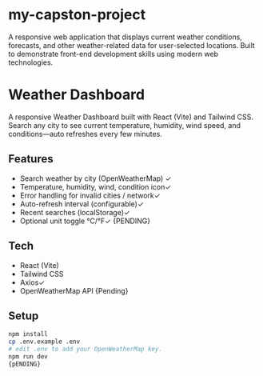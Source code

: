 # my-capston-project
A responsive web application that displays current weather conditions, forecasts, and other weather-related data for user-selected locations. Built to demonstrate front-end development skills using modern web technologies.
# Weather Dashboard

A responsive Weather Dashboard built with React (Vite) and Tailwind CSS.  
Search any city to see current temperature, humidity, wind speed, and conditions—auto refreshes every few minutes.

## Features
- Search weather by city (OpenWeatherMap) ✓
- Temperature, humidity, wind, condition icon✓
- Error handling for invalid cities / network✓
- Auto-refresh interval (configurable)✓
- Recent searches (localStorage)✓
- Optional unit toggle °C/°F✓
  {PENDING}

## Tech
- React (Vite)
- Tailwind CSS
- Axios✓
- OpenWeatherMap API
  {Pending}

## Setup

```bash
npm install
cp .env.example .env
# edit .env to add your OpenWeatherMap key.   
npm run dev
{pENDING}
